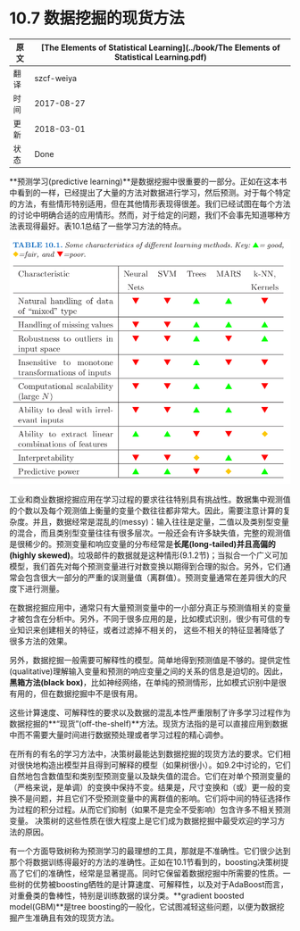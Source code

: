# 10.7 数据挖掘的现货方法

| 原文   | [The Elements of Statistical Learning](../book/The Elements of Statistical Learning.pdf) |
| ---- | ---------------------------------------- |
| 翻译   | szcf-weiya                               |
| 时间   | 2017-08-27                               |
| 更新   | 2018-03-01                               |
| 状态 | Done|

**预测学习(predictive learning)**是数据挖掘中很重要的一部分。正如在这本书中看到的一样，已经提出了大量的方法对数据进行学习，然后预测。对于每个特定的方法，有些情形特别适用，但在其他情形表现得很差。我们已经试图在每个方法的讨论中明确合适的应用情形。然而，对于给定的问题，我们不会事先知道哪种方法表现得最好。表10.1总结了一些学习方法的特点。

![](../img/10/tab10.1.png)

工业和商业数据挖掘应用在学习过程的要求往往特别具有挑战性。数据集中观测值的个数以及每个观测值上衡量的变量个数往往都非常大。因此，需要注意计算的复杂度。并且，数据经常是混乱的(messy)：输入往往是定量，二值以及类别型变量的混合，而且类别型变量往往有很多层次。一般还会有许多缺失值，完整的观测值是很稀少的。预测变量和响应变量的分布经常是**长尾(long-tailed)**并且**高偏的(highly skewed)**。垃圾邮件的数据就是这种情形(9.1.2节)；当拟合一个广义可加模型，我们首先对每个预测变量进行对数变换以期得到合理的拟合。另外，它们通常会包含很大一部分的严重的误测量值（离群值）。预测变量通常在差异很大的尺度下进行测量。

在数据挖掘应用中，通常只有大量预测变量中的一小部分真正与预测值相关的变量才被包含在分析中。另外，不同于很多应用的是，比如模式识别，很少有可信的专业知识来创建相关的特征，或者过滤掉不相关的， 这些不相关的特征显著降低了很多方法的效果。

另外，数据挖掘一般需要可解释性的模型。简单地得到预测值是不够的。提供定性(qualitative)理解输入变量和预测的响应变量之间的关系的信息是迫切的。因此，**黑箱方法(black box)**，比如神经网络，在单纯的预测情形，比如模式识别中是很有用的，但在数据挖掘中不是很有用。


这些计算速度、可解释性的要求以及数据的混乱本性严重限制了许多学习过程作为数据挖掘的**“现货”(off-the-shelf)**方法。现货方法指的是可以直接应用到数据中而不需要大量时间进行数据预处理或者学习过程的精心调参。

在所有的有名的学习方法中，决策树最能达到数据挖掘的现货方法的要求。它们相对很快地构造出模型并且得到可解释的模型（如果树很小）。如9.2中讨论的，它们自然地包含数值型和类别型预测变量以及缺失值的混合。它们在对单个预测变量的（严格来说，是单调）的变换中保持不变。结果是，尺寸变换和（或）更一般的变换不是问题，并且它们不受预测变量中的离群值的影响。它们将中间的特征选择作为过程的积分过程。从而它们抑制（如果不是完全不受影响）包含许多不相关预测变量。 决策树的这些性质在很大程度上是它们成为数据挖掘中最受欢迎的学习方法的原因。

有一个方面导致树称为预测学习的最理想的工具，那就是不准确性。它们很少达到那个将数据训练得最好的方法的准确性。正如在10.1节看到的，boosting决策树提高了它们的准确性，经常是显著提高。同时它保留着数据挖掘中所需要的性质。一些树的优势被boosting牺牲的是计算速度、可解释性，以及对于AdaBoost而言，对重叠类的鲁棒性，特别是训练数据的误分类。**gradient boosted model(GBM)**是tree boosting的一般化，它试图减轻这些问题，以便为数据挖掘产生准确且有效的现货方法。
